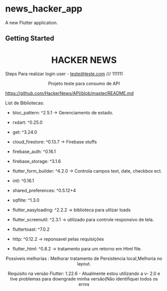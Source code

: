 # news_hacker_app

A new Flutter application.

## Getting Started

<h1 align="center">HACKER NEWS</h1>

Steps
 Para realizar login user - teste@teste.com /// 111111

<p align="center">Projeto teste para consumo de API </p>  <a href="url" target="_blank">https://github.com/HackerNews/API/blob/master/README.md</a>

<p Utilizando BloC como padrão e gerenciamento de estados, consumindo streams e utlizando controllers para tal. O bloc ajuda na manutenção e tratativa de estados em seu codigo. </p>

List de Bibliotecas:
 - bloc_pattern: ^2.5.1 -> Gerenciamento de estado.
 - rxdart: ^0.25.0
 - get: ^3.24.0

 -  cloud_firestore: ^0.13.7 -> Firebase stuffs
 -  firebase_auth: ^0.16.1
 -  firebase_storage: ^3.1.6

 -  flutter_form_builder: ^4.2.0 -> Controla campos text, date, checkbox ect.
 -  intl: ^0.16.1

 -  shared_preferences: ^0.5.12+4
 -  sqflite: ^1.3.0

 -  flutter_easyloading: ^2.2.2 -> biblioteca para utlizar loads
 -  flutter_screenutil: ^2.3.1 -> utilizado para controle responsivo de tela.
 -  fluttertoast: ^7.0.2

 -  http: ^0.12.2 -> reponsavel pelas requisições

 -  flutter_html: ^0.8.2 -> tratamento para um retorno em Html file.


<p align="center">Possiveis melhorias : Melhorar tratamento de Persistencia local,Melhoria no layout.</p>

<p align="center">Requisito na versão Flutter: 1.22.6 - Atualmente estou utilizando a v- 2.0 e tive problemas para downgrade minha versão(Não identifiquei todos os erros</p>
<p mas verifiquei alguns conflitos na chamada do downgrade)</p>
<p com isso tive que realizar alguns mudanças no pubspec. talvez não seja possivel executar o App na versão 1.22(Estou tentando reverter a situação.)</p>